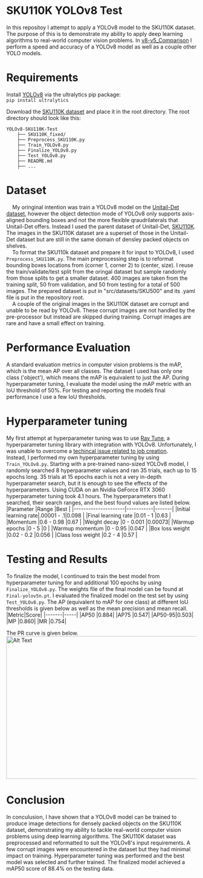 # SKU110K YOLOv8 Test #
In this repositoy I attempt to apply a YOLOv8 model to the SKU110K dataset. The purpose of this is to demonstrate my ability to apply deep learning algorithms to real-world computer vision problems. In [v8-v5_Comparison](https://github.com/DavidK0/YOLOv8-SKU110K-Test/tree/main/v8-v5_Comparison#v8-v5-comparison) I perform a speed and accuracy of a YOLOv8 model as well as a couple other YOLO models.

# Requirements #
Install [YOLOv8](https://github.com/ultralytics/ultralytics) via the ultralytics pip package:  
`pip install ultralytics`  

Download the [SKU110K dataset](https://github.com/eg4000/SKU110K_CVPR19 ) and place it in the root directory. The root directory should look like this:  
```
YOLOv8-SKU110K-Test  
    ├── SKU110K_fixed/
    ├── Preprocess_SKU110K.py
    ├── Train_YOLOv8.py
    ├── Finalize_YOLOv8.py
    ├── Test_YOLOv8.py
    ├── README.md  
    ├── ...
```

# Dataset #
&nbsp;&nbsp;&nbsp;&nbsp;My oringinal intention was train a YOLOv8 model on the [Unitail-Det dataset](https://unitedretail.github.io/Unitail-Det/), however the object detection mode of YOLOv8 only supports axis-aligned bounding boxes and not the more flexible qraudrilaterals that Unitail-Det offers. Instead I used the parent dataset of Unitail-Det, [SKU110K](https://github.com/eg4000/SKU110K_CVPR19 ). The images in the SKU110K dataset are a superset of those in the Unitail-Det dataset but are still in the same domain of densley packed objects on shelves.  
&nbsp;&nbsp;&nbsp;&nbsp;To format the SKU110k dataset and prepare it for input to YOLOv8, I used `Preprocess_SKU110K.py`. The main preprocessing step is to reformat bounding boxes locations from (corner 1, corner 2) to (center, size). I reuse the train/validate/test split from the oringal dataset but sample randomly from those splits to get a smaller dataset. 400 images are taken from the training split, 50 from validation, and 50 from testing for a total of 500 images. The prepared dataset is put in "src/datasets/SKU500" and its .yaml file is put in the repository root.  
&nbsp;&nbsp;&nbsp;&nbsp;A couple of the original images in the SKU110K dataset are corrupt and unable to be read by YOLOv8. These corrupt images are not handled by the pre-processor but instead are skipped during training. Corrupt images are rare and have a small effect on training.

# Performance Evaluation #
A standard evaluation metrics in computer vision problems is the mAP, which is the mean AP over all classes. The dataset I used has only one class ('object'), which means the mAP is equivalent to just the AP. During hyperparameter tuning, I evaluate the model using the mAP metric with an IoU threshold of 50%. For testing and reporting the models final performance I use a few IoU thresholds.

# Hyperparameter tuning #
My first attempt at hyperparameter tuning was to use [Ray Tune](https://docs.ray.io/en/latest/tune/index.html), a hyperparameter tuning library with integration with YOLOv8. Unfortunately, I was unable to overcome a [techincal issue related to job creation](https://github.com/ray-project/ray/issues/21994).  
Instead, I performed my own hyperparameter tuning by using `Train_YOLOv8.py`. Starting with a pre-trained nano-sized YOLOv8 model, I randomly searched 8 hyperparameter values and ran 35 trials, each up to 15 epochs long. 35 trials at 15 epochs each is not a very in-depth hyperparameter search, but it is enough to see the effects of the hyperparameters. Using CUDA on an Nvidia GeForce RTX 3060 hyperparameter tuning took 4.1 hours. The hyperparameters that I searched, their search ranges, and the best found values are listed below.  
|Parameter            |Range      |Best   |
|---------------------|-----------|-------|
|Initial learning rate|.00001 - .1|0.098  |
|Final learning rate  |0.01 - 1   |0.63   |
|Momentum             |0.6 - 0.98 |0.67   |
|Weight decay         |0 - 0.001  |0.00073|
|Warmup epochs        |0 - 5      |0      |
|Warmup momentum      |0 - 0.95   |0.047  |
|Box loss weight      |0.02 - 0.2 |0.056  |
|Class loss weight    |0.2 - 4    |0.57   |

# Testing and Results #
To finalize the model, I continued to train the best model from hyperparameter tuning for and additional 100 epochs by using `Finalize_YOLOv8.py`. The weights file of the final model can be found at `Final-yolov5n.pt`. I evaluated the finalized model on the test set by using `Test_YOLOv8.py`. The AP (equivalent to mAP for one class) at different IoU thresholds is given below as well as the mean precision and mean recall.  
|Metric|Score|
|-------|-----|
|AP50   |0.884|
|AP75   |0.547|
|AP50-95|0.503|
|MP     |0.860|
|MR     |0.754|

The PR curve is given below.  
<img src="https://github.com/DavidK0/YOLOv8-SKU110K-Test/assets/9288945/3310d2ab-124e-4b00-a8ac-db7906f61c19" alt="Alt Text" width="563" height="376">

# Conclusion #
In conculusion, I have shown that a YOLOv8 model can be trained to produce image detections for densely packed objects on the SKU110K dataset, demonstrating my ability to tackle real-world computer vision problems using deep learning algorithms. The SKU110K dataset was preprocessed and reformatted to suit the YOLOv8's input requirements. A few corrupt images were encountered in the dataset but they had minimal impact on training. Hyperparameter tuning was performed and the best model was selected and further trained. The finalized model achieved a mAP50 score of 88.4% on the testing data.
